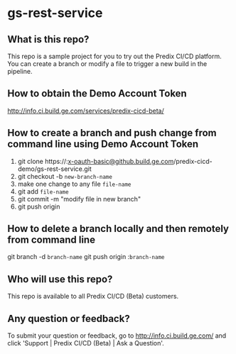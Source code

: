 # gs-rest-service

## What is this repo?
This repo is a sample project for you to try out the Predix CI/CD platform. You can create a branch or modify a file to trigger a new build in the pipeline.

## How to obtain the Demo Account Token
http://info.ci.build.ge.com/services/predix-cicd-beta/

## How to create a branch and push change from command line using Demo Account Token
1. git clone https://<demo-token>:x-oauth-basic@github.build.ge.com/predix-cicd-demo/gs-rest-service.git 
2. git checkout -b `new-branch-name`
3. make one change to any file `file-name`
4. git add `file-name`
5. git commit -m "modify file in new branch"
6. git push origin <new-branch-name>

## How to delete a branch locally and then remotely from command line
git branch -d `branch-name`
git push origin :`branch-name`

## Who will use this repo?
This repo is available to all Predix CI/CD (Beta) customers. 

## Any question or feedback?
To submit your question or feedback, go to http://info.ci.build.ge.com/ and click 'Support | Predix CI/CD (Beta) | Ask a Question'.
